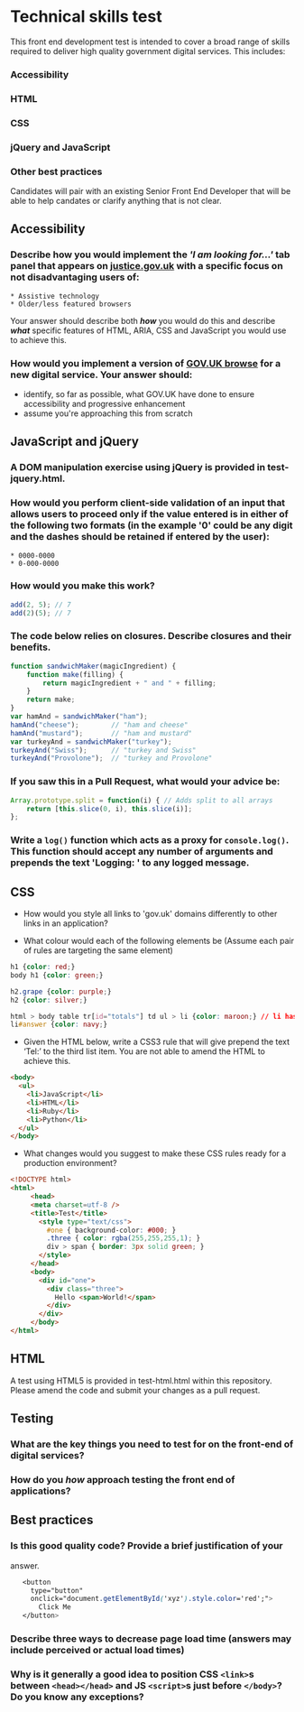 # Technical skills test

This front end development test is intended to cover a broad range of skills required to deliver high quality government digital services. This includes:

### Accessibility
### HTML
### CSS
### jQuery and JavaScript
### Other best practices

Candidates will pair with an existing Senior Front End Developer that will be able to help candates or clarify anything that is not clear.

## Accessibility

### Describe how you would implement the ***'I am looking for...'*** tab panel that appears on [justice.gov.uk](https://www.justice.gov.uk) with a specific focus on not disadvantaging users of: 
    * Assistive technology
    * Older/less featured browsers

Your answer should describe both ***how*** you would do this and describe ***what*** specific features of HTML, ARIA, CSS and JavaScript you would use to achieve this.

### How would you implement a version of [GOV.UK browse](https://www.gov.uk/browse/) for a new digital service. Your answer should:

* identify, so far as possible, what GOV.UK have done to ensure accessibility and progressive enhancement
* assume you're approaching this from scratch

## JavaScript and jQuery

### A DOM manipulation exercise using jQuery is provided in test-jquery.html. 

### How would you perform client-side validation of an input that allows users to proceed only if the value entered is in either of the following two formats (in the example '0' could be any digit and the dashes should be retained if entered by the user):
    * 0000-0000
    * 0-000-0000
    
### How would you make this work? 

```javascript
add(2, 5); // 7
add(2)(5); // 7
```

### The code below relies on closures. Describe closures and their benefits. 

```javascript 
function sandwichMaker(magicIngredient) {
    function make(filling) {
        return magicIngredient + " and " + filling;
    }
    return make;
}
var hamAnd = sandwichMaker("ham");
hamAnd("cheese");        // "ham and cheese"
hamAnd("mustard");       // "ham and mustard"
var turkeyAnd = sandwichMaker("turkey");
turkeyAnd("Swiss");      // "turkey and Swiss"
turkeyAnd("Provolone");  // "turkey and Provolone"
```

### If you saw this in a Pull Request, what would your advice be:

```javascript 
Array.prototype.split = function(i) { // Adds split to all arrays
    return [this.slice(0, i), this.slice(i)];
};
```

### Write a ```log()``` function which acts as a proxy for ```console.log()```. This function should accept any number of arguments and prepends the text 'Logging: ' to any logged message.

## CSS

* How would you style all links to 'gov.uk' domains differently to other links in an application?

* What colour would each of the following elements be (Assume each pair of rules are targeting the same element)
```css
h1 {color: red;}
body h1 {color: green;}

h2.grape {color: purple;}
h2 {color: silver;}

html > body table tr[id="totals"] td ul > li {color: maroon;} // li has an id of answer
li#answer {color: navy;}
```
* Given the HTML below, write a CSS3 rule that will give prepend the text ‘Tel:’ to the third list item. You are not able to amend the HTML to achieve this. 
```html
<body> 
  <ul>
    <li>JavaScript</li>
    <li>HTML</li>
    <li>Ruby</li>
    <li>Python</li>
  </ul>
</body>
```
* What changes would you suggest to make these CSS rules ready for a
production environment? 
```html
<!DOCTYPE html>
<html>
     <head>
     <meta charset=utf‐8 />
     <title>Test</title>
       <style type="text/css">
         #one { background‐color: #000; }
         .three { color: rgba(255,255,255,1); }
         div > span { border: 3px solid green; }
       </style>
     </head>
     <body>
       <div id="one">
         <div class="three">
           Hello <span>World!</span>
         </div>
       </div>
     </body>
</html>
```
## HTML

A test using HTML5 is provided in test-html.html within this repository.
Please amend the code and submit your changes as a pull request.

## Testing 

### What are **the key things you need to test for** on the front-end of digital services?
### How do you ***how*** approach testing the front end of applications?

## Best practices

### Is this good quality code? Provide a brief justification of your
   answer. 

```css
   <button
     type="button"
     onclick="document.getElementById('xyz').style.color='red';">
       Click Me
   </button>
```

### Describe three ways to decrease page load time (answers may include perceived or actual load times) 

### Why is it generally a good idea to position CSS ```<link>```s between ```<head></head>``` and JS ```<script>```s just before ```</body>```? Do you know any exceptions?
